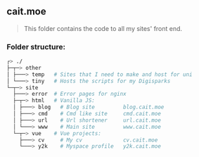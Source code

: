 ## cait.moe

> This folder contains the code to all my sites' front end.

### Folder structure:

```bash
┌> ./
├─┬─> other 
│ ├───> temp   # Sites that I need to make and host for uni
│ └───> tiny   # Hosts the scripts for my Digisparks
└─┬─> site
  ├───> error  # Error pages for nginx
  ├─┬─> html   # Vanilla JS:
  │ ├───> blog   # Blog site         blog.cait.moe
  │ ├───> cmd    # Cmd like site     cmd.cait.moe
  │ ├───> url    # Url shortener     url.cait.moe
  │ └───> www    # Main site         www.cait.moe
  └─┬─> vue    # Vue projects:
    ├───> cv     # My cv             cv.cait.moe
    └───> y2k    # Myspace profile   y2k.cait.moe

```